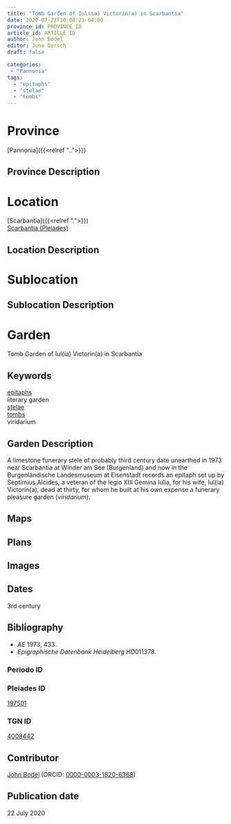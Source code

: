```yaml
---
title: "Tomb Garden of Iul(ia) Victorin(a) in Scarbantia"
date: 2020-07-22T10:08:21-04:00
province_id: PROVINCE_ID
article_id: ARTICLE_ID
author: John Bodel
editor: June Dorsch
draft: false

categories:
 - "Pannonia"
tags:
  - "epitaphs"
  - "stelae"
  - "tombs"
---
```


# Province

[Pannonia]({{<relref "..">}})

## Province Description

<!-- DESCRIPTION -->


# Location

[Scarbantia]({{<relref ".">}}) \
[Scarbantia (Pleiades)](https://pleiades.stoa.org/places/197501)


## Location Description


# Sublocation

<!--
[AREA WITHIN LOCATION, LIKE “PALATINE HILL”](GEOREFERENCE LINK)
A sublocation is any area larger than an individual garden, but located within a location. I would always try to include a link to a controlled vocabulary here if possible. This ID may well be different from the Garden ID, e.g., Pompeii versus a Garden in one of the houses which has its own Pleiades ID.
-->

## Sublocation Description

<!-- DESCRIPTION -->

# Garden

Tomb Garden of Iul(ia) Victorin(a) in Scarbantia

## Keywords

[epitaphs](http://vocab.getty.edu/page/aat/300028729) \
literary garden \
[stelae](http://vocab.getty.edu/page/aat/300007023) \
[tombs](http://vocab.getty.edu/page/aat/300005926)   
viridarium

## Garden Description

A limestone funerary stele of probably third century date unearthed in 1973 near Scarbantia at Winder am See (Burgenland) and now in the Burgenländische Landesmuseum at Eisenstadt records an epitaph set up by Septimius Alcides, a veteran of the legio XIII Gemina Iulia, for his wife, Iul(ia) Victorin(a), dead at thirty, for whom he built at his own expense a funerary pleasure garden (*viridarium*).

## Maps


## Plans


## Images


## Dates

3rd century

## Bibliography

* *AE* 1973, 433.
* *Epigraphische Datenbank Heidelberg* HD011378.

### Periodo ID

<!-- [PERIODO_ID](https://pleiades.stoa.org/places/PLEIADES_ID) -->

### Pleiades ID

[197501](https://pleiades.stoa.org/places/197501)

### TGN ID

[4008442](http://vocab.getty.edu/page/tgn/4008442)

## Contributor

[John Bodel](https://www.brown.edu/academics/history/people/john-bodel) (ORCID: [0000-0003-1820-6368](https://orcid.org/0000-0003-1820-6368))

## Publication date

22 July 2020